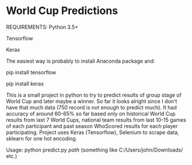 # World Cup Predictions

REQUIREMENTS: 
Python 3.5+

Tensorflow

Keras

The easiest way is probably to install Anaconda package and: 

pip install tensorflow 

pip install keras

This is a small project in python to try to predict results of group stage of World Cup and later maybe a winner. So far it looks alright since I don't have that much data (750 record is not enough to predict much). It had accuracy of around 60-65% so far based only on historical World Cup results from last 7 World Cups, national team results from last 10-15 games of each participant and past season WhoScored results for each player participating. Project uses Keras (Tensorflow), Selenium to scrape data, sklearn for one hot encoding.

Usage: python predict.py $path$ (something like C:/Users/john/Downloads/ etc.)
